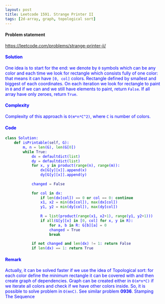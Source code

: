 ```yaml
---
layout: post
title: Leetcode 1591. Strange Printer II
tags: [2d-array, graph, topological sort]
---
```


#### Problem statement

<a href="https://leetcode.com/problems/strange-printer-ii/"> <font color = blue>https://leetcode.com/problems/strange-printer-ii/

#### Solution
One idea is to start for the end: we denote by `0` symbols which can be any color and each time we look for rectangle which consists fully of one color: that means it can have `[0, col]` colors. Rectangle defined by smallest and biggest of each coordinates. On each iteration we look for rectangle to paint in `0` and if we can and we still have elements to paint, return `False`. If all array have only zeroes, return `True`.

#### Complexity
Complexity of this approach is `O(m*n*C^2)`, where `C` is number of colors.

#### Code
```python
class Solution:
    def isPrintable(self, G):
        m, n = len(G), len(G[0])
        while True:
            dx = defaultdict(list)
            dy = defaultdict(list)
            for x, y in product(range(n), range(m)):
                dx[G[y][x]].append(x)
                dy[G[y][x]].append(y)
          
            changed = False
            
            for col in dx:
                if len(dx[col]) == 0 or col == 0: continue
                x1, x2 = min(dx[col]), max(dx[col])
                y1, y2 = min(dy[col]), max(dy[col])
                
                R = list(product(range(x1, x2+1), range(y1, y2+1)))
                if all(G[y][x] in [0, col] for x, y in R):
                    for a, b in R: G[b][a] = 0
                    changed = True
                    break
                    
            if not changed and len(dx) != 1: return False
            if len(dx) == 1: return True
```

#### Remark
Actually, it can be solved faster if we use the idea of Topological sort: for each color define the minimum rectangle it can be covered with and then create graph of dependencies. Graph can be created either in `O(m*n*C)` if we iterate all colors and check if we have other colors inside. So, it is possible to solve problem in `O(mnC)`. See similar problem **0936**. Stamping The Sequence
